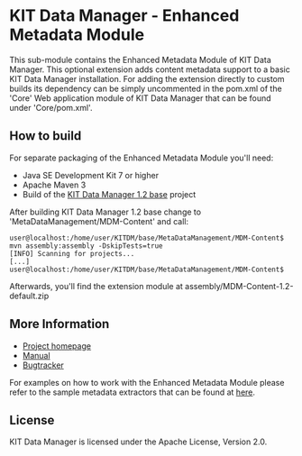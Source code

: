 # KIT Data Manager - Enhanced Metadata Module

This sub-module contains the Enhanced Metadata Module of KIT Data Manager. This optional extension adds content metadata support to 
a basic KIT Data Manager installation. For adding the extension directly to custom builds its dependency can be simply uncommented 
in the pom.xml of the 'Core' Web application module of KIT Data Manager that can be found under 'Core/pom.xml'.

## How to build

For separate packaging of the Enhanced Metadata Module you'll need:

* Java SE Development Kit 7 or higher
* Apache Maven 3
* Build of the [KIT Data Manager 1.2 base](https://github.com/kit-data-manager/base) project

After building KIT Data Manager 1.2 base change to 'MetaDataManagement/MDM-Content' and call:

```
user@localhost:/home/user/KITDM/base/MetaDataManagement/MDM-Content$ mvn assembly:assembly -DskipTests=true
[INFO] Scanning for projects...
[...]
user@localhost:/home/user/KITDM/base/MetaDataManagement/MDM-Content$
```
Afterwards, you'll find the extension module at assembly/MDM-Content-1.2-default.zip

## More Information

* [Project homepage](http://datamanager.kit.edu/)
* [Manual](http://datamanager.kit.edu/dama/manual/index.html)
* [Bugtracker](http://datamanager.kit.edu/bugtracker/thebuggenie/)

For examples on how to work with the Enhanced Metadata Module please refer to the sample metadata extractors that can be found at [here](https://github.com/kit-data-manager/base/tree/master/MetaDataManagement/MDM-Content/src/main/java/edu/kit/dama/mdm/content/impl).

## License

KIT Data Manager is licensed under the Apache License, Version 2.0.


